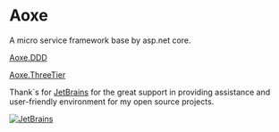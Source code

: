 # Aoxe

A micro service framework base by asp.net core.

[Aoxe.DDD](https://github.com/AoxeTech/Aoxe/tree/master/src/DDD)

[Aoxe.ThreeTier](https://github.com/AoxeTech/Aoxe/tree/master/src/ThreeTier)

Thank`s for [JetBrains](https://www.jetbrains.com/) for the great support in providing assistance and user-friendly environment for my open source projects.

[![JetBrains](https://resources.jetbrains.com/storage/products/company/brand/logos/jb_beam.svg?_gl=1*f25lxa*_ga*MzI3ODk2MjY0LjE2NzA0NjY4MDQ.*_ga_9J976DJZ68*MTY4OTY4NzY5OS4zNC4xLjE2ODk2ODgwMDAuNTMuMC4w)](https://www.jetbrains.com/community/opensource/#support)